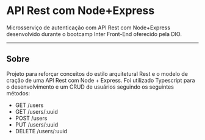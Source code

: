 # API Rest com Node+Express
Microsserviço de autenticação com API Rest com Node+Express desenvolvido durante o bootcamp Inter Front-End oferecido pela DIO.

---
## Sobre 
Projeto para reforçar conceitos do estilo arquitetural Rest e o modelo de cração de uma API Rest com Node + Express.
Foi utilizado Typescript para o desenvolvimento e um CRUD de usuários seguindo os seguintes métodos:
- GET /users
- GET /users/:uuid
- POST /users
- PUT /users/:uuid
- DELETE /users/:uuid

